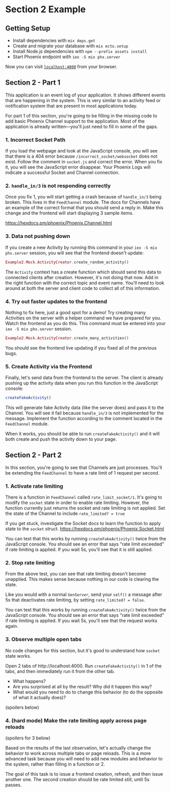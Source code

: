 # Section 2 Example

## Getting Setup

  * Install dependencies with `mix deps.get`
  * Create and migrate your database with `mix ecto.setup`
  * Install Node.js dependencies with `npm --prefix assets install`
  * Start Phoenix endpoint with `iex -S mix phx.server`

Now you can visit [`localhost:4000`](http://localhost:4000) from your browser.

## Section 2 - Part 1

This application is an event log of your application. It shows different events that are happening in
the system. This is very similar to an activity feed or notification system that are present in most
applications today.

For part 1 of this section, you're going to be filling in the missing code to add basic Phoenix Channel
support to the application. Most of the application is already written—you'll just need to fill in some
of the gaps.

### 1. Incorrect Socket Path

If you load the webpage and look at the JavaScript console, you will see that there is a 404 error because
`/incorrect_socket/websocket` does not exist. Follow the comment in `socket.js` and correct the error. When
you fix it, you will see the JavaScript error disappear. Your Phoenix Logs will indicate a successful Socket
and Channel connection.

### 2. `handle_in/3` is not responding correctly

Once you fix 1, you will start getting a crash because of `handle_in/3` being broken. This lives in the
`FeedChannel` module. The docs for Channels have an example of the correct format that you should send
a reply in. Make this change and the frontend will start displaying 3 sample items.

https://hexdocs.pm/phoenix/Phoenix.Channel.html

### 3. Data not pushing down

If you create a new Activity by running this command in your `iex -S mix phx.server` session, you will see
that the frontend doesn't update:

```elixir
Example2.Mock.ActivityCreator.create_random_activity()
```

The `Activity` context has a create function which should send this data to connected clients after creation.
However, it's not doing that now. Add in the right function with the correct topic and event name. You'll need
to look around at both the server and client code to collect all of this information.

### 4. Try out faster updates to the frontend

Nothing to fix here, just a good spot for a demo! Try creating many Activities on the server with a helper command
we have prepared for you. Watch the frontend as you do this. This command must be entered into
your `iex -S mix phx.server` session.

```elixir
Example2.Mock.ActivityCreator.create_many_activities()
```

You should see the frontend live updating if you fixed all of the previous bugs.

### 5. Create Activity via the Frontend

Finally, let's send data from the frontend to the server. The client is already pushing up the activity data
when you run this function in the JavaScript console:

```javascript
createFakeActivity()
```

This will generate fake Activity data (like the server does) and pass it to the Channel. You will see it fail
because `handle_in/3` is not implemented for the message. Implement the function according to the comment
located in the `FeedChannel` module.

When it works, you should be able to run `createFakeActivity()` and it will both create and push the activity
down to your page.

## Section 2 - Part 2

In this section, you're going to see that Channels are just processes. You'll be extending the `FeedChannel`
to have a rate limit of 1 request per second.

### 1. Activate rate limiting

There is a function in `FeedChannel` called `rate_limit_socket/1`. It's going to modify the `socket` state in
order to enable rate limiting. However, the function currently just returns the socket and rate limiting is
not applied. Set the state of the Channel to include `rate_limited? = true`

If you get stuck, investigate the Socket docs to learn the function to apply state to the `socket` struct.
https://hexdocs.pm/phoenix/Phoenix.Socket.html

You can test that this works by running `createFakeActivity()` twice from the JavaScript console. You should see an
error that says "rate limit exceeded" if rate limiting is applied. If you wait 5s, you'll see that it is
still applied.

### 2. Stop rate limiting

From the above test, you can see that rate limiting doesn't become unapplied. This makes sense because nothing
in our code is clearing the state.

Like you would with a normal `GenServer`, send your `self()` a message after 5s that deactivates
rate limiting, by setting `rate_limited? = false`.

You can test that this works by running `createFakeActivity()` twice from the JavaScript console. You should see an
error that says "rate limit exceeded" if rate limiting is applied. If you wait 5s, you'll see that the request works
again.

### 3. Observe multiple open tabs

No code changes for this section, but it's good to understand how `socket` state works.

Open 2 tabs of http://localhost:4000. Run `createFakeActivity()` in 1 of the tabs, and then immediately run
it from the other tab.

* What happens?
* Are you surprised at all by the result? Why did it happen this way?
* What would you need to do to change this behavior (to do the opposite of what it actually does)?

(spoilers below)

### 4. (hard mode) Make the rate limiting apply across page reloads

(spoilers for 3 below)

Based on the results of the last observation, let's actually change the behavior to work across multiple
tabs or page reloads. This is a more advanced task because you will need to add new modules and behavior to the
system, rather than filling in a function or 2.

The goal of this task is to issue a frontend creation, refresh, and then issue another one. The second creation
should be rate limited still, until 5s passes.
